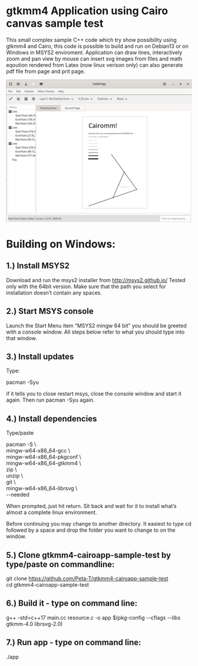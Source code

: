 # gtkmm4 Application using Cairo canvas sample test
This small complex sample C++ code which try show possibility using gtkmm4 and Cairo, this code is possible to build and run on Debian13 or on Windows in MSYS2 enviroment.
Application can draw lines, interactively zoom and pan view by mouse can insert svg images from files and math eqoution rendered from Latex (now linux verison only) can also generate pdf file from page and prit page. 

![Screenschot](Screenshot.png)

Building on Windows:
====================

1.) Install MSYS2
-----------------
Download and run the msys2 installer from http://msys2.github.io/ Tested only with the 64bit version. Make sure that the path you select for installation doesn’t contain any spaces.

2.) Start MSYS console
----------------------
Launch the Start Menu item “MSYS2 mingw 64 bit” you should be greeted with a console window. All steps below refer to what you should type into that window.

3.) Install updates
-------------------
Type:

   pacman -Syu

if it tells you to close restart msys, close the console window and start it again. Then run pacman -Syu again.

4.) Install dependencies
------------------------
Type/paste

   pacman -S \\ \
   mingw-w64-x86_64-gcc \\ \
   mingw-w64-x86_64-pkgconf \\ \
   mingw-w64-x86_64-gtkmm4 \\ \
   zip \\ \
   unzip \\ \
   git \\ \
   mingw-w64-x86_64-librsvg \\ \
   --needed

When prompted, just hit return. Sit back and wait for it to install what’s almost a complete linux environment.

Before continuing you may change to another directory. It easiest to type cd followed by a space and drop the folder you want to change to on the window.

5.) Clone gtkmm4-cairoapp-sample-test by type/paste on commandline:
---------------------------------------------------------------------

   git clone https://github.com/Peta-T/gtkmm4-cairoapp-sample-test \
   cd gtkmm4-cairoapp-sample-test

6.) Build it - type on command line:
------------------------------------

   g++ -std=c++17 main.cc resource.c -o app $(pkg-config --cflags --libs gtkmm-4.0 librsvg-2.0)

7.) Run app - type on command line:
-----------------------------------

   ./app


